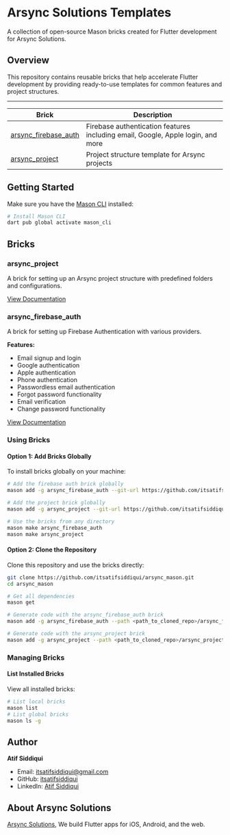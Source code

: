 # Arsync Solutions Templates

A collection of open-source Mason bricks created for Flutter development for Arsync Solutions.

## Overview

This repository contains reusable bricks that help accelerate Flutter development by providing ready-to-use templates for common features and project structures.

---

| Brick | Description |
| ----- | ----------- |
| [arsync_firebase_auth](arsync_firebase_auth) | Firebase authentication features including email, Google, Apple login, and more |
| [arsync_project](arsync_project) | Project structure template for Arsync projects |

## Getting Started

Make sure you have the [Mason CLI](https://pub.dev/packages/mason_cli) installed:

```bash
# Install Mason CLI
dart pub global activate mason_cli
```
## Bricks

### arsync_project

A brick for setting up an Arsync project structure with predefined folders and configurations.

[View Documentation](arsync_project/README.md)

### arsync_firebase_auth

A brick for setting up Firebase Authentication with various providers.

**Features:**
- Email signup and login
- Google authentication
- Apple authentication
- Phone authentication
- Passwordless email authentication
- Forgot password functionality
- Email verification
- Change password functionality

[View Documentation](arsync_firebase_auth/README.md)



### Using Bricks



#### Option 1: Add Bricks Globally

To install bricks globally on your machine:

```bash
# Add the firebase auth brick globally
mason add -g arsync_firebase_auth --git-url https://github.com/itsatifsiddiqui/arsync_mason.git --git-path arsync_firebase_auth

# Add the project brick globally
mason add -g arsync_project --git-url https://github.com/itsatifsiddiqui/arsync_mason.git --git-path arsync_project

# Use the bricks from any directory
mason make arsync_firebase_auth
mason make arsync_project

```

#### Option 2: Clone the Repository

Clone this repository and use the bricks directly:

```bash
git clone https://github.com/itsatifsiddiqui/arsync_mason.git
cd arsync_mason

# Get all dependencies
mason get

# Generate code with the arsync_firebase_auth brick
mason add -g arsync_firebase_auth --path <path_to_cloned_repo>/arsync_firebase_auth

# Generate code with the arsync_project brick
mason add -g arsync_project --path <path_to_cloned_repo>/arsync_project
```

### Managing Bricks

#### List Installed Bricks

View all installed bricks:

```bash
# List local bricks
mason list
# List global bricks
mason ls -g
```



## Author

**Atif Siddiqui**
- Email: itsatifsiddiqui@gmail.com
- GitHub: [itsatifsiddiqui](https://github.com/itsatifsiddiqui)
- LinkedIn: [Atif Siddiqui](https://www.linkedin.com/in/atif-siddiqui-213a2217b/)


## About Arsync Solutions

[Arsync Solutions](https://arsyncsolutions.com), We build Flutter apps for iOS, Android, and the web.

